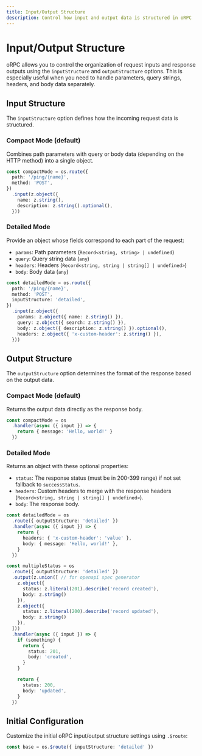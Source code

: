 ```yaml
---
title: Input/Output Structure
description: Control how input and output data is structured in oRPC
---
```


# Input/Output Structure

oRPC allows you to control the organization of request inputs and response outputs using the `inputStructure` and `outputStructure` options. This is especially useful when you need to handle parameters, query strings, headers, and body data separately.

## Input Structure

The `inputStructure` option defines how the incoming request data is structured.

### Compact Mode (default)

Combines path parameters with query or body data (depending on the HTTP method) into a single object.

```ts
const compactMode = os.route({
  path: '/ping/{name}',
  method: 'POST',
})
  .input(z.object({
    name: z.string(),
    description: z.string().optional(),
  }))
```

### Detailed Mode

Provide an object whose fields correspond to each part of the request:

- `params`: Path parameters (`Record<string, string> | undefined`)
- `query`: Query string data (`any`)
- `headers`: Headers (`Record<string, string | string[] | undefined>`)
- `body`: Body data (`any`)

```ts
const detailedMode = os.route({
  path: '/ping/{name}',
  method: 'POST',
  inputStructure: 'detailed',
})
  .input(z.object({
    params: z.object({ name: z.string() }),
    query: z.object({ search: z.string() }),
    body: z.object({ description: z.string() }).optional(),
    headers: z.object({ 'x-custom-header': z.string() }),
  }))
```

## Output Structure

The `outputStructure` option determines the format of the response based on the output data.

### Compact Mode (default)

Returns the output data directly as the response body.

```ts
const compactMode = os
  .handler(async ({ input }) => {
    return { message: 'Hello, world!' }
  })
```

### Detailed Mode

Returns an object with these optional properties:

- `status`: The response status (must be in 200-399 range) if not set fallback to `successStatus`.
- `headers`: Custom headers to merge with the response headers (`Record<string, string | string[] | undefined>`).
- `body`: The response body.

```ts
const detailedMode = os
  .route({ outputStructure: 'detailed' })
  .handler(async ({ input }) => {
    return {
      headers: { 'x-custom-header': 'value' },
      body: { message: 'Hello, world!' },
    }
  })

const multipleStatus = os
  .route({ outputStructure: 'detailed' })
  .output(z.union([ // for openapi spec generator
    z.object({
      status: z.literal(201).describe('record created'),
      body: z.string()
    }),
    z.object({
      status: z.literal(200).describe('record updated'),
      body: z.string()
    }),
  ]))
  .handler(async ({ input }) => {
    if (something) {
      return {
        status: 201,
        body: 'created',
      }
    }

    return {
      status: 200,
      body: 'updated',
    }
  })
```

## Initial Configuration

Customize the initial oRPC input/output structure settings using `.$route`:

```ts
const base = os.$route({ inputStructure: 'detailed' })
```
